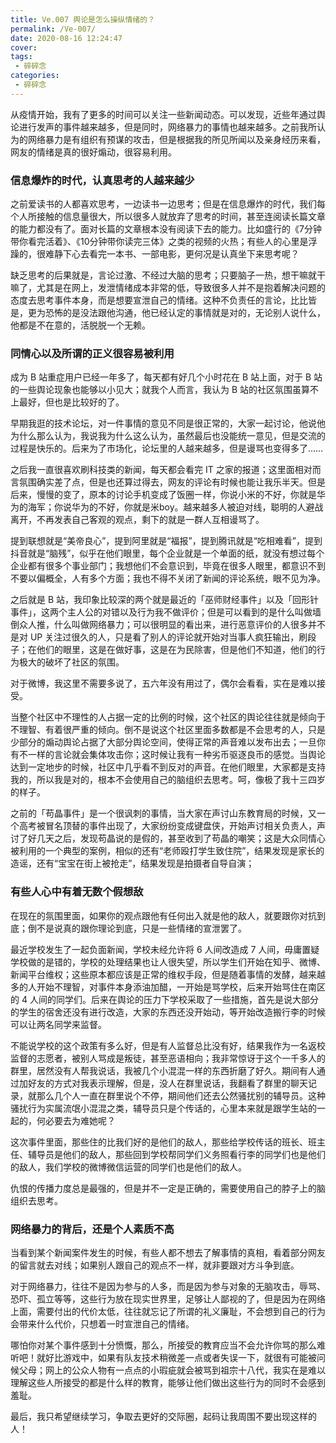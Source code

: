 ```yaml
---
title: Ve.007 舆论是怎么操纵情绪的？
permalink: /Ve-007/
date: 2020-08-16 12:24:47
cover: 
tags: 
 - 碎碎念
categories:
 - 碎碎念
---
```



从疫情开始，我有了更多的时间可以关注一些新闻动态。可以发现，近些年通过舆论进行发声的事件越来越多，但是同时，网络暴力的事情也越来越多。之前我所认为的网络暴力是有组织有预谋的攻击，但是根据我的所见所闻以及亲身经历来看，网友的情绪是真的很好煽动，很容易利用。

### 信息爆炸的时代，认真思考的人越来越少

之前爱读书的人都喜欢思考，一边读书一边思考；但是在信息爆炸的时代，我们每个人所接触的信息量很大，所以很多人就放弃了思考的时间，甚至连阅读长篇文章的能力都没有了。面对长篇的文章根本没有阅读下去的能力。比如盛行的《7分钟带你看完活着》、《10分钟带你读完三体》之类的视频的火热；有些人的心里是浮躁的，很难静下心去看完一本书、一部电影，更何况是认真坐下来思考呢？

缺乏思考的后果就是，言论过激、不经过大脑的思考；只要脑子一热，想干嘛就干嘛了，尤其是在网上，发泄情绪成本非常的低，导致很多人并不是抱着解决问题的态度去思考事件本身，而是想要宣泄自己的情绪。这种不负责任的言论，比比皆是，更为恐怖的是没法跟他沟通，他已经认定的事情就是对的，无论别人说什么，他都是不在意的，活脱脱一个无赖。

### 同情心以及所谓的正义很容易被利用

成为 B 站重症用户已经一年多了，每天都有好几个小时花在 B 站上面，对于 B 站的一些舆论现象也能够以小见大；就我个人而言，我认为 B 站的社区氛围虽算不上最好，但也是比较好的了。

早期我逛的技术论坛，对一件事情的意见不同是很正常的，大家一起讨论，他说他为什么那么认为，我说我为什么这么认为，虽然最后也没能统一意见，但是交流的过程是快乐的。后来为了市场化，论坛里的人越来越多，但是谩骂也变得多了……

之后我一直很喜欢刷科技类的新闻，每天都会看完 IT 之家的报道；这里面相对而言氛围确实差了点，但是也还算过得去，网友的评论有时候也能让我乐半天。但是后来，慢慢的变了，原本的讨论手机变成了饭圈一样，你说小米的不好，你就是华为的海军；你说华为的不好，你就是米boy。越来越多人被迫对线，聪明的人避战离开，不再发表自己客观的观点，剩下的就是一群人互相谩骂了。

提到联想就是“美帝良心”，提到阿里就是“福报”，提到腾讯就是“吃相难看”，提到抖音就是“脑残”，似乎在他们眼里，每个企业就是一个单面的纸，就没有想过每个企业都有很多个事业部门；我想他们不会意识到，毕竟在很多人眼里，都意识不到不要以偏概全，人有多个方面；我也不得不关闭了新闻的评论系统，眼不见为净。

之后就是 B 站，我印象比较深的两个就是最近的「巫师财经事件」以及「回形针事件」，这两个主人公的对错以及行为我不做评价；但是可以看到的是什么叫做墙倒众人推，什么叫做网络暴力；可以很明显的看出来，进行恶意评价的人很多并不是对 UP 关注过很久的人，只是看了别人的评论就开始对当事人疯狂输出，刷段子；在他们的眼里，这是在做好事，这是在为民除害，但是他们不知道，他们的行为极大的破坏了社区的氛围。

对于微博，我这里不需要多说了，五六年没有用过了，偶尔会看看，实在是难以接受。

当整个社区中不理性的人占据一定的比例的时候，这个社区的舆论往往就是倾向于不理智、有着很严重的倾向。倒不是说这个社区里面多数都是不会思考的人，只是少部分的煽动舆论占据了大部分舆论空间，使得正常的声音难以发布出去；一旦你有不一样的言论就会集体攻击你；这时候让我有一种劣币驱逐良币的感觉。当舆论达到一定地步的时候，社区中几乎看不到反对的声音。在他们眼里，大家都是支持我的，所以我是对的，根本不会使用自己的脑组织去思考。呵，像极了我十三四岁的样子。

之前的「苟晶事件」是一个很讽刺的事情，当大家在声讨山东教育局的时候，又一个高考被冒名顶替的事件出现了，大家纷纷变成键盘侠，开始声讨相关负责人，声讨了好几天之后，发现苟晶说的是假的，甚至收到了苟晶的嘲笑；这是大众同情心被利用的一个典型的案例，相似的还有“老师殴打学生致住院”，结果发现是家长的造谣，还有“宝宝在街上被抢走”，结果发现是拍摄者自导自演；

### 有些人心中有着无数个假想敌

在现在的氛围里面，如果你的观点跟他有任何出入就是他的敌人，就要跟你对抗到底；倒不是说真的跟你理论到底，只是一些情绪的宣泄罢了。

最近学校发生了一起负面新闻，学校未经允许将 6 人间改造成 7 人间，毋庸置疑学校做的是错的，学校的处理结果也让人很失望，所以学生们开始在知乎、微博、新闻平台维权；这些原本都应该是正常的维权手段，但是随着事情的发酵，越来越多的人开始不理智，对事件本身添油加醋，一开始是骂学校，后来开始骂住在南区的 4 人间的同学们。后来在舆论的压力下学校采取了一些措施，首先是说大部分的学生的宿舍还没有进行改造，大家的东西还没开始动，等开始改造搬行李的时候可以让两名同学来监督。

不能说学校的这个政策有多么好，但是有人监督总比没有好，结果我作为一名返校监督的志愿者，被别人骂成是叛徒，甚至恶语相向；我非常惊讶于这个一千多人的群里，居然没有人帮我说话，我被几个小混混一样的东西折磨了好久。期间有人通过加好友的方式对我表示理解，但是，没人在群里说话，我翻看了群里的聊天记录，就那么几个人一直在群里说个不停，期间他们还去公然骚扰别的辅导员。这种骚扰行为实属流氓小混混之类，辅导员只是个传话的，心里本来就是跟学生站的一起的，何必要去为难她呢？

这次事件里面，那些住的比我们好的是他们的敌人，那些给学校传话的班长、班主任、辅导员是他们的敌人，那些回到学校帮同学们义务照看行李的同学们也是他们的敌人，我们学校的微博微信运营的同学们也是他们的敌人。

仇恨的传播力度总是最强的，但是并不一定是正确的，需要使用自己的脖子上的脑组织去思考。

### 网络暴力的背后，还是个人素质不高

当看到某个新闻案件发生的时候，有些人都不想去了解事情的真相，看着部分网友的留言就去对线；如果别人跟自己的观点不一样，就非要跟对方斗争到底。

对于网络暴力，往往不是因为参与的人多，而是因为参与对象的无脑攻击，辱骂、恐吓、孤立等等，这些行为放在现实世界里，足够让人鄙视的了，但是因为在网络上面，需要付出的代价太低，往往就忘记了所谓的礼义廉耻，不会想到自己的行为会带来什么代价，只想着一时宣泄自己的情绪。

哪怕你对某个事件感到十分愤慨，那么，所接受的教育应当不会允许你骂的那么难听吧！就好比游戏中，如果有队友技术稍微差一点或者失误一下，就很有可能被问候父母；网上的公众人物有一点点的小瑕疵就会被骂到祖宗十八代，我实在是难以理解这些人所接受的都是什么样的教育，能够让他们做出这些行为的同时不会感到羞耻。

最后，我只希望继续学习，争取去更好的交际圈，起码让我周围不要出现这样的人！

